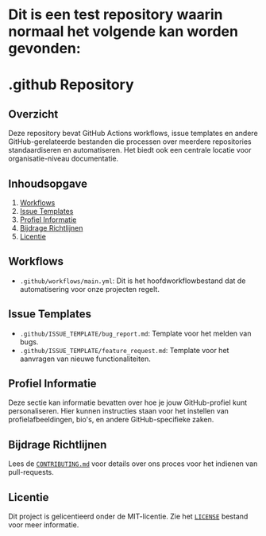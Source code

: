 # Dit is een test repository waarin normaal het volgende kan worden gevonden:

# .github Repository

## Overzicht

Deze repository bevat GitHub Actions workflows, issue templates en andere GitHub-gerelateerde bestanden die processen over meerdere repositories standaardiseren en automatiseren. Het biedt ook een centrale locatie voor organisatie-niveau documentatie.

## Inhoudsopgave

1. [Workflows](#workflows)
2. [Issue Templates](#issue-templates)
3. [Profiel Informatie](#profiel-informatie)
4. [Bijdrage Richtlijnen](#bijdrage-richtlijnen)
5. [Licentie](#licentie)

## Workflows

- `.github/workflows/main.yml`: Dit is het hoofdworkflowbestand dat de automatisering voor onze projecten regelt.
  
## Issue Templates

- `.github/ISSUE_TEMPLATE/bug_report.md`: Template voor het melden van bugs.
- `.github/ISSUE_TEMPLATE/feature_request.md`: Template voor het aanvragen van nieuwe functionaliteiten.

## Profiel Informatie

Deze sectie kan informatie bevatten over hoe je jouw GitHub-profiel kunt personaliseren. Hier kunnen instructies staan voor het instellen van profielafbeeldingen, bio's, en andere GitHub-specifieke zaken.

## Bijdrage Richtlijnen

Lees de [`CONTRIBUTING.md`](CONTRIBUTING.md) voor details over ons proces voor het indienen van pull-requests.

## Licentie

Dit project is gelicentieerd onder de MIT-licentie. Zie het [`LICENSE`](LICENSE) bestand voor meer informatie.
